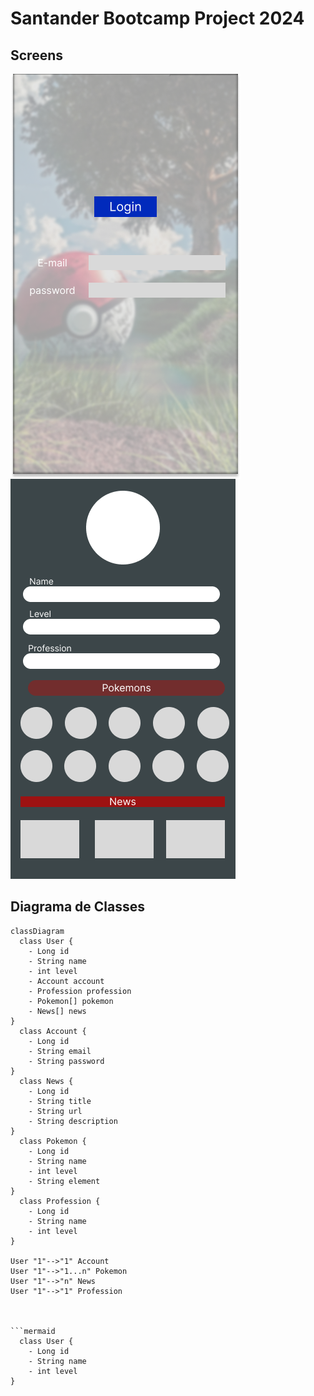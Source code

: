 # Santander Bootcamp Project 2024

## Screens
<div>
  <img src="src/assets/to_readme/Login.png" alt="Login" width="368" style="float: left; margin-right: 10px">
  <img src="src/assets/to_readme/Home screen.png" alt="Home screen" width="360" >
</div>

## Diagrama de Classes

```mermaid
classDiagram
  class User {
    - Long id
    - String name
    - int level
    - Account account
    - Profession profession
    - Pokemon[] pokemon
    - News[] news
}
  class Account {
    - Long id
    - String email
    - String password
}
  class News {
    - Long id
    - String title
    - String url
    - String description
}
  class Pokemon {
    - Long id
    - String name
    - int level
    - String element
}
  class Profession {
    - Long id
    - String name
    - int level
}

User "1"-->"1" Account
User "1"-->"1...n" Pokemon
User "1"-->"n" News
User "1"-->"1" Profession



```mermaid
  class User {
    - Long id
    - String name
    - int level
}

